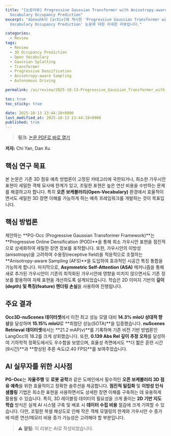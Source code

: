 ```yaml
---
title: "[논문리뷰] Progressive Gaussian Transformer with Anisotropy-aware Sampling for Open
  Vocabulary Occupancy Prediction"
excerpt: "danxuhk이 [arXiv]에 게시한 'Progressive Gaussian Transformer with Anisotropy-aware Sampling for Open
  Vocabulary Occupancy Prediction' 논문에 대한 자세한 리뷰입니다."

categories:
  - Review
tags:
  - Review
  - 3D Occupancy Prediction
  - Open Vocabulary
  - Gaussian Splatting
  - Transformer
  - Progressive Densification
  - Anisotropy-aware Sampling
  - Autonomous Driving

permalink: /ai/review/2025-10-13-Progressive_Gaussian_Transformer_with_Anisotropy-aware_Sampling_for_Open_Vocabulary_Occupancy_Prediction/

toc: true
toc_sticky: true

date: 2025-10-13 13:44:18+0900
last_modified_at: 2025-10-13 13:44:18+0900
published: true
---
```

> **링크:** [논문 PDF로 바로 열기](https://arxiv.org/abs/2510.04759)

**저자:** Chi Yan, Dan Xu



## 핵심 연구 목표
본 논문은 기존 3D 점유 예측 방법론이 고정된 카테고리에 국한되거나, 희소한 가우시안 표현이 세밀한 객체 묘사에 한계가 있고, 조밀한 표현은 높은 연산 비용을 수반하는 문제를 해결하고자 합니다. 특히 **오픈 보케블러리(Open-Vocabulary)** 환경에서 효율적이면서도 세밀한 3D 장면 이해를 가능하게 하는 예측 프레임워크를 개발하는 것이 목표입니다.

## 핵심 방법론
제안하는 **PG-Occ (Progressive Gaussian Transformer Framework)**는 **Progressive Online Densification (POD)**을 통해 희소 가우시안 표현을 점진적으로 상세화하여 세밀한 장면 정보를 포착합니다. 또한, 가우시안의 이방성(anisotropy)을 고려하여 수용장(receptive field)을 적응적으로 조절하는 **Anisotropy-aware Sampling (AFS)**을 도입하여 효과적인 시공간 특징 통합을 가능하게 합니다. 마지막으로, **Asymmetric Self-Attention (ASA)** 메커니즘을 통해 새로 추가된 가우시안이 기존의 최적화된 가우시안에 영향을 미치지 않으면서도 기존 정보를 활용하여 자체 표현을 개선하도록 설계되었습니다. 학습은 2D 이미지 기반의 **깊이(depth) 및 특징(feature) 렌더링 손실**을 사용하여 진행됩니다.

## 주요 결과
**Occ3D-nuScenes 데이터셋**에서 이전 최고 성능 모델 대비 **14.3% mIoU 상대적 향상**을 달성하며 **15.15% mIoU**로 **최첨단 성능(SOTA)**을 입증했습니다. **nuScenes Retrieval 데이터셋**에서는 **21.2 mAP(v)**를 기록하며 기존 비전 기반 방법론인 LangOcc의 18.2를 크게 상회했습니다. 또한, **0.139 Abs Rel 깊이 추정 오차**를 달성하여 기하학적 정확도에서도 우수함을 보였으며, 효율성 측면에서도 **더 짧은 훈련 시간(9시간)**과 **향상된 추론 속도(2.40 FPS)**를 보여주었습니다.

## AI 실무자를 위한 시사점
**PG-Occ**는 **자율주행** 및 **로봇 공학**과 같은 도메인에서 필수적인 **오픈 보케블러리 3D 점유 예측**을 위한 효율적이고 정확한 솔루션을 제공합니다. **점진적 밀집화** 및 **이방성 인식 샘플링** 기법은 희소한 표현을 사용하면서도 상세한 장면 이해를 구축하는 데 유용하게 활용될 수 있습니다. 특히, 3D 레이블링 데이터의 필요성을 크게 줄이는 **2D 기반 지도 학습** 방식은 실제 AI 시스템 구축 및 배포 시 **데이터 수집 비용** 절감에 크게 기여할 수 있습니다. 다만, 조밀한 복셀 해상도로 인해 작은 객체 모델링의 한계와 가우시안 수 증가에 따른 연산/메모리 비용 증가 가능성은 고려해야 할 부분입니다.

> ⚠️ **알림:** 이 리뷰는 AI로 작성되었습니다.